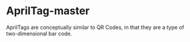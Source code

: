 # AprilTag-master
AprilTags are conceptually similar to QR Codes, in that they are a type of two-dimensional bar code.
